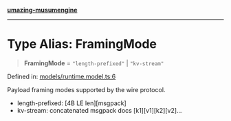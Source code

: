 [**umazing-musumengine**](../../README.md)

***

# Type Alias: FramingMode

> **FramingMode** = `"length-prefixed"` \| `"kv-stream"`

Defined in: [models/runtime.model.ts:6](https://github.com/davinidae/umazing-musumengine/blob/51f61211084dfe767110f78265e0aa27a13c00d0/src/models/runtime.model.ts#L6)

Payload framing modes supported by the wire protocol.
- length-prefixed: [4B LE len][msgpack]
- kv-stream: concatenated msgpack docs [k1][v1][k2][v2]...
